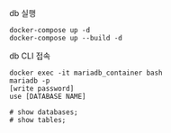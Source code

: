 db 실행
```
docker-compose up -d
docker-compose up --build -d
```
db CLI 접속
```
docker exec -it mariadb_container bash
mariadb -p
[write password]
use [DATABASE NAME]

# show databases;
# show tables;
```
